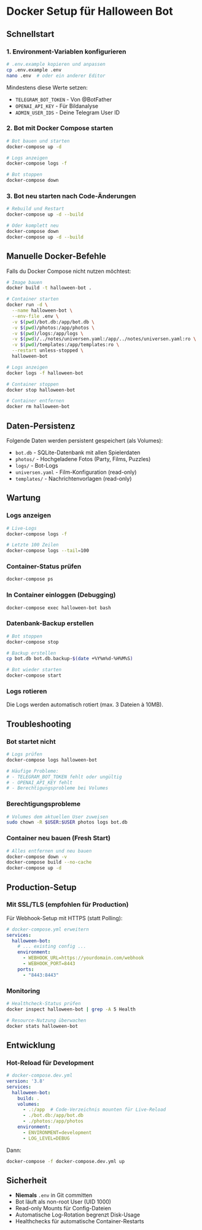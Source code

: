 # Docker Setup für Halloween Bot

## Schnellstart

### 1. Environment-Variablen konfigurieren

```bash
# .env.example kopieren und anpassen
cp .env.example .env
nano .env  # oder ein anderer Editor
```

Mindestens diese Werte setzen:
- `TELEGRAM_BOT_TOKEN` - Von @BotFather
- `OPENAI_API_KEY` - Für Bildanalyse
- `ADMIN_USER_IDS` - Deine Telegram User ID

### 2. Bot mit Docker Compose starten

```bash
# Bot bauen und starten
docker-compose up -d

# Logs anzeigen
docker-compose logs -f

# Bot stoppen
docker-compose down
```

### 3. Bot neu starten nach Code-Änderungen

```bash
# Rebuild und Restart
docker-compose up -d --build

# Oder komplett neu
docker-compose down
docker-compose up -d --build
```

## Manuelle Docker-Befehle

Falls du Docker Compose nicht nutzen möchtest:

```bash
# Image bauen
docker build -t halloween-bot .

# Container starten
docker run -d \
  --name halloween-bot \
  --env-file .env \
  -v $(pwd)/bot.db:/app/bot.db \
  -v $(pwd)/photos:/app/photos \
  -v $(pwd)/logs:/app/logs \
  -v $(pwd)/../notes/universen.yaml:/app/../notes/universen.yaml:ro \
  -v $(pwd)/templates:/app/templates:ro \
  --restart unless-stopped \
  halloween-bot

# Logs anzeigen
docker logs -f halloween-bot

# Container stoppen
docker stop halloween-bot

# Container entfernen
docker rm halloween-bot
```

## Daten-Persistenz

Folgende Daten werden persistent gespeichert (als Volumes):
- `bot.db` - SQLite-Datenbank mit allen Spielerdaten
- `photos/` - Hochgeladene Fotos (Party, Films, Puzzles)
- `logs/` - Bot-Logs
- `universen.yaml` - Film-Konfiguration (read-only)
- `templates/` - Nachrichtenvorlagen (read-only)

## Wartung

### Logs anzeigen
```bash
# Live-Logs
docker-compose logs -f

# Letzte 100 Zeilen
docker-compose logs --tail=100
```

### Container-Status prüfen
```bash
docker-compose ps
```

### In Container einloggen (Debugging)
```bash
docker-compose exec halloween-bot bash
```

### Datenbank-Backup erstellen
```bash
# Bot stoppen
docker-compose stop

# Backup erstellen
cp bot.db bot.db.backup-$(date +%Y%m%d-%H%M%S)

# Bot wieder starten
docker-compose start
```

### Logs rotieren
Die Logs werden automatisch rotiert (max. 3 Dateien à 10MB).

## Troubleshooting

### Bot startet nicht
```bash
# Logs prüfen
docker-compose logs halloween-bot

# Häufige Probleme:
# - TELEGRAM_BOT_TOKEN fehlt oder ungültig
# - OPENAI_API_KEY fehlt
# - Berechtigungsprobleme bei Volumes
```

### Berechtigungsprobleme
```bash
# Volumes dem aktuellen User zuweisen
sudo chown -R $USER:$USER photos logs bot.db
```

### Container neu bauen (Fresh Start)
```bash
# Alles entfernen und neu bauen
docker-compose down -v
docker-compose build --no-cache
docker-compose up -d
```

## Production-Setup

### Mit SSL/TLS (empfohlen für Production)

Für Webhook-Setup mit HTTPS (statt Polling):

```yaml
# docker-compose.yml erweitern
services:
  halloween-bot:
    # ... existing config ...
    environment:
      - WEBHOOK_URL=https://yourdomain.com/webhook
      - WEBHOOK_PORT=8443
    ports:
      - "8443:8443"
```

### Monitoring

```bash
# Healthcheck-Status prüfen
docker inspect halloween-bot | grep -A 5 Health

# Resource-Nutzung überwachen
docker stats halloween-bot
```

## Entwicklung

### Hot-Reload für Development
```yaml
# docker-compose.dev.yml
version: '3.8'
services:
  halloween-bot:
    build: .
    volumes:
      - .:/app  # Code-Verzeichnis mounten für Live-Reload
      - ./bot.db:/app/bot.db
      - ./photos:/app/photos
    environment:
      - ENVIRONMENT=development
      - LOG_LEVEL=DEBUG
```

Dann:
```bash
docker-compose -f docker-compose.dev.yml up
```

## Sicherheit

- **Niemals** `.env` in Git committen
- Bot läuft als non-root User (UID 1000)
- Read-only Mounts für Config-Dateien
- Automatische Log-Rotation begrenzt Disk-Usage
- Healthchecks für automatische Container-Restarts
